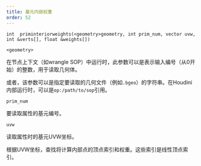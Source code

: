 ```yaml
---
title: 基元内部权重
order: 52
---
```

`int  priminteriorweights(<geometry>geometry, int prim_num, vector uvw, int &verts[], float &weights[])`

`<geometry>`

在节点上下文（如wrangle SOP）中运行时，此参数可以是表示输入编号（从0开始）的整数，用于读取几何体。

或者，该参数可以是指定要读取的几何文件（例如`.bgeo`）的字符串。在Houdini内部运行时，可以是`op:/path/to/sop`引用。

`prim_num`

要读取属性的基元编号。

`uvw`

读取属性时的基元UVW坐标。

根据UVW坐标，查找将计算内部点的顶点索引和权重。这些索引是线性顶点索引。